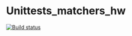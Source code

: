 # Unittests_matchers_hw

[![Build status](https://ci.appveyor.com/api/projects/status/eky4xtopr65jf7cq?svg=true)](https://ci.appveyor.com/project/lubavin01/unittests-matchers-hw)
